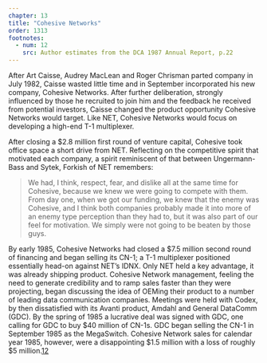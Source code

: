 ```yaml
---
chapter: 13
title: "Cohesive Networks"
order: 1313
footnotes:
  - num: 12
    src: Author estimates from the DCA 1987 Annual Report, p.22 
---
```


After Art Caisse, Audrey MacLean and Roger Chrisman parted company in July 1982, Caisse wasted little time and in September incorporated his new company, Cohesive Networks. After further deliberation, strongly influenced by those he recruited to join him and the feedback he received from potential investors, Caisse changed the product opportunity Cohesive Networks would target. Like NET, Cohesive Networks would focus on developing a high-end T-1 multiplexer.

After closing a $2.8 million first round of venture capital, Cohesive took office space a short drive from NET. Reflecting on the competitive spirit that motivated each company, a spirit reminiscent of that between Ungermann-Bass and Sytek, Forkish of NET remembers:

>We had, I think, respect, fear, and dislike all at the same time for Cohesive, because we knew we were going to compete with them. From day one, when we got our funding, we knew that the enemy was Cohesive, and I think both companies probably made it into more of an enemy type perception than they had to, but it was also part of our feel for motivation. We simply were not going to be beaten by those guys.

By early 1985, Cohesive Networks had closed a $7.5 million second round of financing and began selling its CN-1; a T-1 multiplexer positioned essentially head-on against NET’s IDNX. Only NET held a key advantage, it was already shipping product. Cohesive Network management, feeling the need to generate credibility and to ramp sales faster than they were projecting, began discussing the idea of OEMing their product to a number of leading data communication companies. Meetings were held with Codex, by then dissatisfied with its Avanti product, Amdahl and General DataComm (GDC). By the spring of 1985 a lucrative deal was signed with GDC, one calling for GDC to buy $40 million of CN-1s. GDC began selling the CN-1 in September 1985 as the MegaSwitch. Cohesive Network sales for calendar year 1985, however, were a disappointing $1.5 million with a loss of roughly $5 million.<a name="fnloc12" href="#fn12">12</a>
